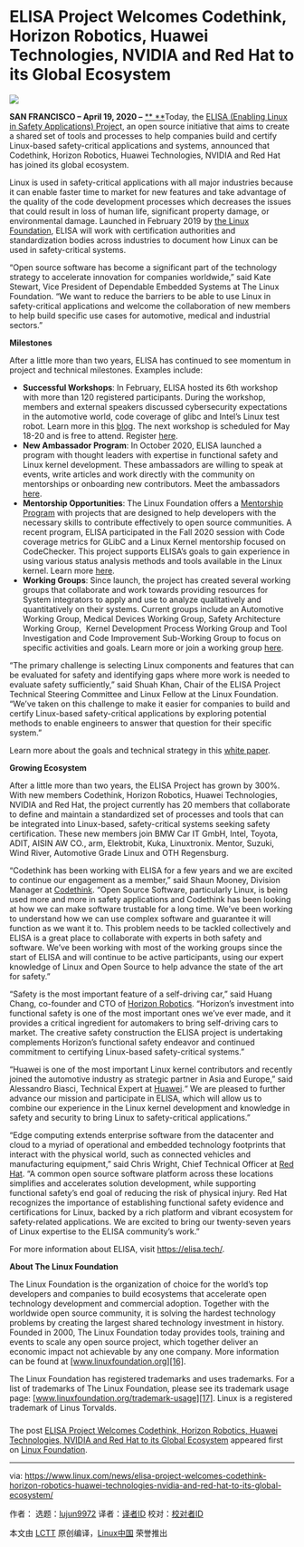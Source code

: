[#]: subject: (ELISA Project Welcomes Codethink, Horizon Robotics, Huawei Technologies, NVIDIA and Red Hat to its Global Ecosystem)
[#]: via: (https://www.linux.com/news/elisa-project-welcomes-codethink-horizon-robotics-huawei-technologies-nvidia-and-red-hat-to-its-global-ecosystem/)
[#]: author: ( https://www.linux.com/author/)
[#]: collector: (lujun9972)
[#]: translator: ( )
[#]: reviewer: ( )
[#]: publisher: ( )
[#]: url: ( )

ELISA Project Welcomes Codethink, Horizon Robotics, Huawei Technologies, NVIDIA and Red Hat to its Global Ecosystem
======

![][1]

**SAN FRANCISCO – April 19, 2020 –** [** **][2]Today, the [ELISA (Enabling Linux in Safety Applications) Projec][3]t, an open source initiative that aims to create a shared set of tools and processes to help companies build and certify Linux-based safety-critical applications and systems, announced that Codethink, Horizon Robotics, Huawei Technologies, NVIDIA and Red Hat has joined its global ecosystem.

Linux is used in safety-critical applications with all major industries because it can enable faster time to market for new features and take advantage of the quality of the code development processes which decreases the issues that could result in loss of human life, significant property damage, or environmental damage. Launched in February 2019 by [the Linux Foundation][4], ELISA will work with certification authorities and standardization bodies across industries to document how Linux can be used in safety-critical systems.

“Open source software has become a significant part of the technology strategy to accelerate innovation for companies worldwide,” said Kate Stewart, Vice President of Dependable Embedded Systems at The Linux Foundation. “We want to reduce the barriers to be able to use Linux in safety-critical applications and welcome the collaboration of new members to help build specific use cases for automotive, medical and industrial sectors.”

**Milestones**

After a little more than two years, ELISA has continued to see momentum in project and technical milestones. Examples include:

  * **Successful Workshops**: In February, ELISA hosted its 6th workshop with more than 120 registered participants. During the workshop, members and external speakers discussed cybersecurity expectations in the automotive world, code coverage of glibc and Intel’s Linux test robot. Learn more in this [blog][5]. The next workshop is scheduled for May 18-20 and is free to attend. Register [here][6].
  * **New Ambassador Program**: In October 2020, ELISA launched a program with thought leaders with expertise in functional safety and Linux kernel development. These ambassadors are willing to speak at events, write articles and work directly with the community on mentorships or onboarding new contributors. Meet the ambassadors [here][7]. 
  * **Mentorship Opportunities**: The Linux Foundation offers a [Mentorship Program][8] with projects that are designed to help developers with the necessary skills to contribute effectively to open source communities. A recent program, ELISA participated in the Fall 2020 session with Code coverage metrics for GLibC and a Linux Kernel mentorship focused on CodeChecker. This project supports ELISA’s goals to gain experience in using various status analysis methods and tools available in the Linux kernel. Learn more [here][9].
  * **Working Groups**: Since launch, the project has created several working groups that collaborate and work towards providing resources for System integrators to apply and use to analyze qualitatively and quantitatively on their systems. Current groups include an Automotive Working Group, Medical Devices Working Group, Safety Architecture Working Group,  Kernel Development Process Working Group and Tool Investigation and Code Improvement Sub-Working Group to focus on specific activities and goals. Learn more or join a working group [here][10]. 



“The primary challenge is selecting Linux components and features that can be evaluated for safety and identifying gaps where more work is needed to evaluate safety sufficiently,” said Shuah Khan, Chair of the ELISA Project Technical Steering Committee and Linux Fellow at the Linux Foundation. “We’ve taken on this challenge to make it easier for companies to build and certify Linux-based safety-critical applications by exploring potential methods to enable engineers to answer that question for their specific system.”

Learn more about the goals and technical strategy in this [white paper][11]. 

**Growing Ecosystem**

After a little more than two years, the ELISA Project has grown by 300%. With new members Codethink, Horizon Robotics, Huawei Technologies, NVIDIA and Red Hat, the project currently has 20 members that collaborate to define and maintain a standardized set of processes and tools that can be integrated into Linux-based, safety-critical systems seeking safety certification. These new members join BMW Car IT GmbH, Intel, Toyota, ADIT, AISIN AW CO., arm, Elektrobit, Kuka, Linuxtronix. Mentor, Suzuki, Wind River, Automotive Grade Linux and OTH Regensburg.

“Codethink has been working with ELISA for a few years and we are excited to continue our engagement as a member,” said Shaun Mooney, Division Manager at [Codethink][12]. “Open Source Software, particularly Linux, is being used more and more in safety applications and Codethink has been looking at how we can make software trustable for a long time. We’ve been working to understand how we can use complex software and guarantee it will function as we want it to. This problem needs to be tackled collectively and ELISA is a great place to collaborate with experts in both safety and software. We’ve been working with most of the working groups since the start of ELISA and will continue to be active participants, using our expert knowledge of Linux and Open Source to help advance the state of the art for safety.”

“Safety is the most important feature of a self-driving car,” said Huang Chang, co-founder and CTO of [Horizon Robotics][13]. “Horizon’s investment into functional safety is one of the most important ones we’ve ever made, and it provides a critical ingredient for automakers to bring self-driving cars to market. The creative safety construction the ELISA project is undertaking complements Horizon’s functional safety endeavor and continued commitment to certifying Linux-based safety-critical systems.”

“Huawei is one of the most important Linux kernel contributors and recently joined the automotive industry as strategic partner in Asia and Europe,” said Alessandro Biasci, Technical Expert at [Huawei][14].“ We are pleased to further advance our mission and participate in ELISA, which will allow us to combine our experience in the Linux kernel development and knowledge in safety and security to bring Linux to safety-critical applications.”

“Edge computing extends enterprise software from the datacenter and cloud to a myriad of operational and embedded technology footprints that interact with the physical world, such as connected vehicles and manufacturing equipment,” said Chris Wright, Chief Technical Officer at [Red Hat][15]. “A common open source software platform across these locations simplifies and accelerates solution development, while supporting functional safety’s end goal of reducing the risk of physical injury. Red Hat recognizes the importance of establishing functional safety evidence and certifications for Linux, backed by a rich platform and vibrant ecosystem for safety-related applications. We are excited to bring our twenty-seven years of Linux expertise to the ELISA community’s work.”

For more information about ELISA, visit <https://elisa.tech/>.

**About The Linux Foundation**

The Linux Foundation is the organization of choice for the world’s top developers and companies to build ecosystems that accelerate open technology development and commercial adoption. Together with the worldwide open source community, it is solving the hardest technology problems by creating the largest shared technology investment in history. Founded in 2000, The Linux Foundation today provides tools, training and events to scale any open source project, which together deliver an economic impact not achievable by any one company. More information can be found at [www.linuxfoundation.org][16].

The Linux Foundation has registered trademarks and uses trademarks. For a list of trademarks of The Linux Foundation, please see its trademark usage page: [www.linuxfoundation.org/trademark-usage][17]. Linux is a registered trademark of Linus Torvalds.

###

The post [ELISA Project Welcomes Codethink, Horizon Robotics, Huawei Technologies, NVIDIA and Red Hat to its Global Ecosystem][18] appeared first on [Linux Foundation][19].

--------------------------------------------------------------------------------

via: https://www.linux.com/news/elisa-project-welcomes-codethink-horizon-robotics-huawei-technologies-nvidia-and-red-hat-to-its-global-ecosystem/

作者：[][a]
选题：[lujun9972][b]
译者：[译者ID](https://github.com/译者ID)
校对：[校对者ID](https://github.com/校对者ID)

本文由 [LCTT](https://github.com/LCTT/TranslateProject) 原创编译，[Linux中国](https://linux.cn/) 荣誉推出

[a]: https://www.linux.com/author/
[b]: https://github.com/lujun9972
[1]: https://linuxfoundation.org/wp-content/uploads/ELISA-Snackables-041421-v1-ac-02.png
[2]: https://www.lfedge.org/
[3]: https://elisa.tech/
[4]: https://linuxfoundation.org/
[5]: https://elisa.tech/blog/2021/02/11/a-look-back-at-the-6th-elisa-workshop/
[6]: https://events.linuxfoundation.org/elisa-workshop/
[7]: https://elisa.tech/community/ambassadors/
[8]: https://lfx.linuxfoundation.org/tools/mentorship
[9]: https://elisa.tech/blog/2021/03/21/making-codechecker-ready-for-kernel-developers/
[10]: https://elisa.tech/community/working-groups/
[11]: https://elisa.tech/advancingopensourcesafetycriticalsystems-whitepaper
[12]: https://www.codethink.co.uk/
[13]: https://en.horizon.ai/
[14]: https://www.huawei.com/us/
[15]: https://www.redhat.com/en
[16]: http://www.linuxfoundation.org/
[17]: http://www.linuxfoundation.org/trademark-usage
[18]: https://www.linuxfoundation.org/en/press-release/elisa-project-welcomes-codethink-horizon-robotics-huawei-technologies-nvidia-and-red-hat-to-its-global-ecosystem/
[19]: https://www.linuxfoundation.org/
